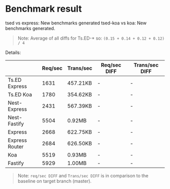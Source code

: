 # Benchmark result

tsed vs express: New benchmarks generated
tsed-koa vs koa: New benchmarks generated.

> Note: 
> Average of all diffs for Ts.ED-* so: `(0.15 + 0.14 + 0.12 + 0.12) / 4`

Details:

|                | Req/sec | Trans/sec | Req/sec DIFF | Trans/sec DIFF |
| -------------- | ------- | --------- | ------------ | -------------- |
| Ts.ED Express  | 1631    | 457.21KB  | -            | -              |
| Ts.ED Koa      | 1780    | 354.62KB  | -            | -              |
| Nest-Express   | 2431    | 567.39KB  | -            | -              |
| Nest-Fastify   | 5504    | 0.92MB    | -            | -              |
| Express        | 2668    | 622.75KB  | -            | -              |
| Express Router | 2684    | 626.50KB  | -            | -              |
| Koa            | 5519    | 0.93MB    | -            | -              |
| Fastify        | 5929    | 1.00MB    | -            | -              |

> Note:
> `req/sec DIFF` and `Trans/sec DIFF` is in comparison to the baseline on target branch (master).